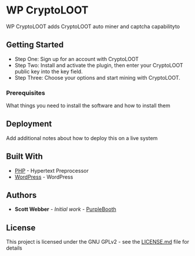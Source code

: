 # WP CryptoLOOT

WP CryptoLOOT adds CryptoLOOT auto miner and captcha capabilityto

## Getting Started

* Step One: Sign up for an account with CryptoLOOT
* Step Two: Install and activate the plugin, then enter your CryptoLOOT public key into the key field.
* Step Three: Choose your options and start mining with CryptoLOOT.

### Prerequisites

What things you need to install the software and how to install them

## Deployment

Add additional notes about how to deploy this on a live system

## Built With

* [PHP](https://www.php.net/) - Hypertext Preprocessor
* [WordPress](https://wordpress.org/) - WordPress

## Authors

* **Scott Webber** - *Initial work* - [PurpleBooth](https://github.com/scowebb)

## License

This project is licensed under the GNU GPLv2 - see the [LICENSE.md](LICENSE.md) file for details
